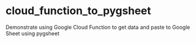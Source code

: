 # cloud_function_to_pygsheet
Demonstrate using Google Cloud Function to get data and paste to Google Sheet using pygsheet
